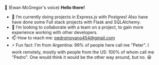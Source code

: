 
👋 (Ewan McGregor's voice) **Hello there!**
- 🌱 I’m currently doing projects in Express.js with Postgres! Also have have done some Full stack projects with Flask and SQLAlchemy.
- 💞️ I’m looking to collaborate with a team on a project, to gain more experience working with other developers.
- 📫 How to reach me: pedromoyano454@gmail.com
- ⚡ Fun fact: I'm from Argentina: 99% of people here call me "Peter". I work remotely, mostly with people from the US: 100% of whom call me "Pedro". One would think it would be the other way around, but no. 😆
